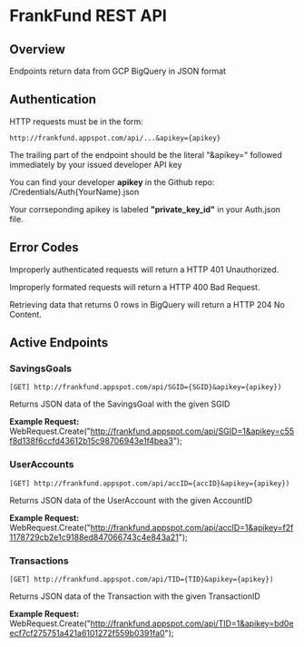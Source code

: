 # FrankFund REST API

## Overview
Endpoints return data from GCP BigQuery in JSON format

## Authentication
HTTP requests must be in the form:

```http://frankfund.appspot.com/api/...&apikey={apikey}```

The trailing part of the endpoint should be the literal "&apikey="
followed immediately by your issued developer API key

You can find your developer **apikey** in the Github repo:
    /Credentials/Auth{YourName}.json

Your corrseponding apikey is labeled **"private_key_id"** in your Auth.json file.

## Error Codes
Improperly authenticated requests will return a HTTP 401 Unauthorized.

Improperly formated requests will return a HTTP 400 Bad Request.

Retrieving data that returns 0 rows in BigQuery will return a HTTP 204 No Content.


## Active Endpoints

### SavingsGoals

```[GET] http://frankfund.appspot.com/api/SGID={SGID}&apikey={apikey})```

Returns JSON data of the SavingsGoal with the given SGID

**Example Request:** WebRequest.Create("http://frankfund.appspot.com/api/SGID=1&apikey=c55f8d138f6ccfd43612b15c98706943e1f4bea3");



### UserAccounts

```[GET] http://frankfund.appspot.com/api/accID={accID}&apikey={apikey})```

Returns JSON data of the UserAccount with the given AccountID

**Example Request:** WebRequest.Create("http://frankfund.appspot.com/api/accID=1&apikey=f2f1178729cb2e1c9188ed847066743c4e843a21");



### Transactions

```[GET] http://frankfund.appspot.com/api/TID={TID}&apikey={apikey})```

Returns JSON data of the Transaction with the given TransactionID

**Example Request:** WebRequest.Create("http://frankfund.appspot.com/api/TID=1&apikey=bd0eecf7cf275751a421a6101272f559b0391fa0");

